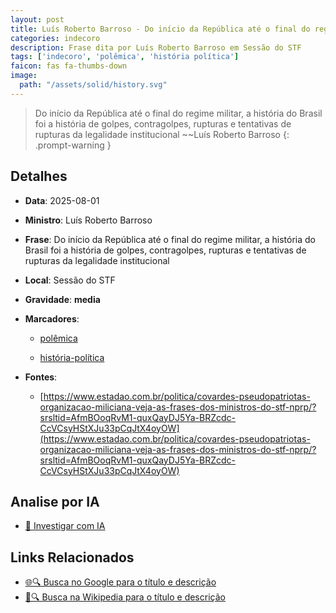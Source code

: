```yaml
---
layout: post
title: Luís Roberto Barroso - Do início da República até o final do regime militar, a história do Brasil foi a história de golpes, contragolpes, rupturas e tentativas de rupturas da legalidade institucional...
categories: indecoro
description: Frase dita por Luís Roberto Barroso em Sessão do STF
tags: ['indecoro', 'polêmica', 'história política']
faicon: fas fa-thumbs-down
image:
  path: "/assets/solid/history.svg"
---
```


> Do início da República até o final do regime militar, a história do Brasil foi a história de golpes, contragolpes, rupturas e tentativas de rupturas da legalidade institucional ~~Luís Roberto Barroso
{: .prompt-warning }

## Detalhes
- **Data**: 2025-08-01
- **Ministro**: Luís Roberto Barroso
- **Frase**: Do início da República até o final do regime militar, a história do Brasil foi a história de golpes, contragolpes, rupturas e tentativas de rupturas da legalidade institucional
- **Local**: Sessão do STF
- **Gravidade**: **media** <i class="fas fa-history"></i>

- **Marcadores**: 

   - [polêmica](/tags/polêmica/)

   - [história-política](/tags/história-política/)
- **Fontes**:
  - [https://www.estadao.com.br/politica/covardes-pseudopatriotas-organizacao-miliciana-veja-as-frases-dos-ministros-do-stf-nprp/?srsltid=AfmBOoqRvM1-quxQayDJ5Ya-BRZcdc-CcVCsyHStXJu33pCqJtX4oyOW](https://www.estadao.com.br/politica/covardes-pseudopatriotas-organizacao-miliciana-veja-as-frases-dos-ministros-do-stf-nprp/?srsltid=AfmBOoqRvM1-quxQayDJ5Ya-BRZcdc-CcVCsyHStXJu33pCqJtX4oyOW)

## Analise por IA
- [🤖 Investigar com IA](https://www.perplexity.ai/search?q=%22Lu%C3%ADs%20Roberto%20Barroso%22%2BDo%20in%C3%ADcio%20da%20Rep%C3%BAblica%20at%C3%A9%20o%20final%20do%20regime%20militar%2C%20a%20hist%C3%B3ria%20do%20Brasil%20foi%20a%20hist%C3%B3ria%20de%20golpes%2C%20contragolpes%2C%20rupturas%20e%20tentativas%20de%20rupturas%20da%20legalidade%20institucional%2BSess%C3%A3o%20do%20STF)

## Links Relacionados
- [🌐🔍 Busca no Google para o título e descrição](https://www.google.com/search?q=%22Lu%C3%ADs%20Roberto%20Barroso%22%2BDo%20in%C3%ADcio%20da%20Rep%C3%BAblica%20at%C3%A9%20o%20final%20do%20regime%20militar%2C%20a%20hist%C3%B3ria%20do%20Brasil%20foi%20a%20hist%C3%B3ria%20de%20golpes%2C%20contragolpes%2C%20rupturas%20e%20tentativas%20de%20rupturas%20da%20legalidade%20institucional%2BSess%C3%A3o%20do%20STF)
- [📖🔍 Busca na Wikipedia para o título e descrição](https://pt.wikipedia.org/w/index.php?search=%22Lu%C3%ADs%20Roberto%20Barroso%22%2BDo%20in%C3%ADcio%20da%20Rep%C3%BAblica%20at%C3%A9%20o%20final%20do%20regime%20militar%2C%20a%20hist%C3%B3ria%20do%20Brasil%20foi%20a%20hist%C3%B3ria%20de%20golpes%2C%20contragolpes%2C%20rupturas%20e%20tentativas%20de%20rupturas%20da%20legalidade%20institucional%2BSess%C3%A3o%20do%20STF)

